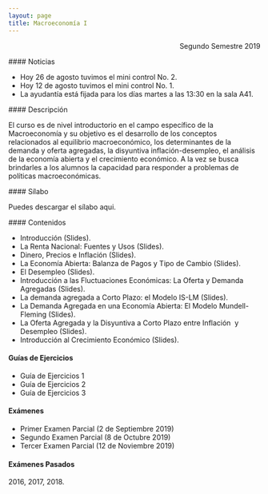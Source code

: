 ```yaml
---
layout: page
title: Macroeconomía I
---
```


<div style="text-align: right"> Segundo Semestre 2019 </div>

#### Noticias

- Hoy 26 de agosto tuvimos el mini control No. 2.
- Hoy 12 de agosto tuvimos el mini control No. 1.
- La ayudantía está fijada para los días martes a las 13:30 en la sala A41.

#### Descripción 

El curso es de nivel introductorio en el campo específico de la Macroeconomía y su objetivo es el desarrollo de los conceptos relacionados al equilibrio macroeconómico, los determinantes de la demanda y oferta agregadas, la disyuntiva inflación-desempleo, el análisis de la economía abierta y el crecimiento económico. A la vez se busca brindarles a los alumnos la capacidad para responder a problemas de políticas macroeconómicas.

#### Sílabo

Puedes descargar el sílabo aqui.

#### Contenidos

- Introducción (Slides).
- La Renta Nacional: Fuentes y Usos (Slides).
- Dinero, Precios e Inflación (Slides).
- La Economía Abierta: Balanza de Pagos y Tipo de Cambio (Slides).
- El Desempleo (Slides).
- Introducción a las Fluctuaciones Económicas: La Oferta y Demanda Agregadas (Slides).
- La demanda agregada a Corto Plazo: el Modelo IS-LM (Slides).
- La Demanda Agregada en una Economía Abierta: El Modelo Mundell-Fleming (Slides).
- La Oferta Agregada y la Disyuntiva a Corto Plazo entre Inflación  y Desempleo (Slides).
- Introducción al Crecimiento Económico (Slides).

#### Guías de Ejercicios

- Guía de Ejercicios 1
- Guía de Ejercicios 2
- Guía de Ejercicios 3

#### Exámenes

- Primer Examen Parcial (2 de Septiembre 2019)
- Segundo Examen Parcial (8 de Octubre 2019)
- Tercer Examen Parcial (12 de Noviembre 2019)

#### Exámenes Pasados

2016, 2017, 2018.